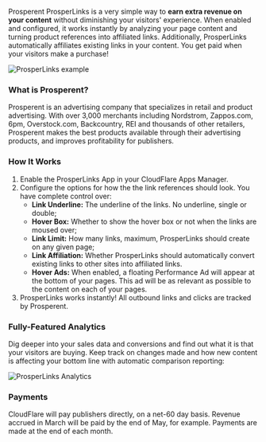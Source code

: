Prosperent ProsperLinks is a very simple way to **earn extra revenue on your content** without diminishing your visitors' experience. When enabled and configured, it works instantly by analyzing your page content and turning product references into affiliated links. Additionally, ProsperLinks automatically affiliates existing links in your content. You get paid when your visitors make a purchase!

![ProsperLinks example](/images/apps/prosperlinks/plink-example.png)

### What is Prosperent?

Prosperent is an advertising company that specializes in retail and product advertising. With over 3,000 merchants including Nordstrom, Zappos.com, 6pm, Overstock.com, Backcountry, REI and thousands of other retailers, Prosperent makes the best products available through their advertising products, and improves profitability for publishers.

### How It Works

1. Enable the ProsperLinks App in your CloudFlare Apps Manager.
2. Configure the options for how the the link references should look. You have complete control over:
    + **Link Underline:** The underline of the links. No underline, single or double;
    + **Hover Box:** Whether to show the hover box or not when the links are moused over;
    + **Link Limit:** How many links, maximum, ProsperLinks should create on any given page;
    + **Link Affiliation:** Whether ProsperLinks should automatically convert existing links to other sites into affiliated links.
    + **Hover Ads:** When enabled, a floating Performance Ad will appear at the bottom of your pages. This ad will be as relevant as possible to the content on each of your pages.
3. ProsperLinks works instantly! All outbound links and clicks are tracked by Prosperent.

### Fully-Featured Analytics

Dig deeper into your sales data and conversions and find out what it is that your visitors are buying. Keep track on changes made and how new content is affecting your bottom line with automatic comparison reporting:

![ProsperLinks Analytics](/images/apps/prosperlinks/analytics.png)

### Payments

CloudFlare will pay publishers directly, on a net-60 day basis. Revenue accrued in March will be paid by the end of May, for example. Payments are made at the end of each month.
